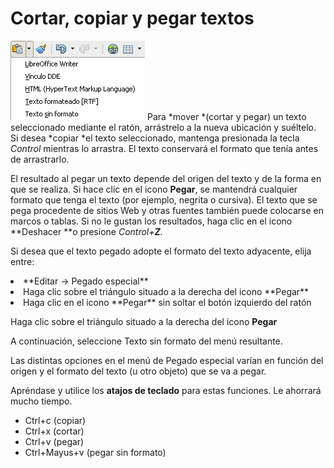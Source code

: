 
# Cortar, copiar y pegar textos

![](https://raw.githubusercontent.com/catedu/libreOffice-la-suite-ofimatica-libre/master/img/pegarsinfor.png)
Para *mover *(cortar y pegar) un texto seleccionado mediante el ratón, arrástrelo a la nueva ubicación y suéltelo. Si desea *copiar *el texto seleccionado, mantenga presionada la tecla *Control* mientras lo arrastra. El texto conservará el formato que tenía antes de arrastrarlo.

El resultado al pegar un texto depende del origen del texto y de la forma en que se realiza. Si hace clic en el icono **Pegar**, se mantendrá cualquier formato que tenga el texto (por ejemplo, negrita o cursiva). El texto que se pega procedente de sitios Web y otras fuentes también puede colocarse en marcos o tablas. Si no le gustan los resultados, haga clic en el icono **Deshacer **o presione *Control+**Z**.*

Si desea que el texto pegado adopte el formato del texto adyacente, elija entre:

<li>
**Editar → Pegado especial**
</li>
<li>
Haga clic sobre el triángulo situado a la derecha del icono **Pegar**
</li>
<li>
Haga clic en el icono **Pegar** sin soltar el botón izquierdo del ratón
</li>

Haga clic sobre el triángulo situado a la derecha del icono **Pegar**

A continuación, seleccione Texto sin formato del menú resultante.

Las distintas opciones en el menú de Pegado especial varían en función del origen y el formato del texto (u otro objeto) que se va a pegar.

Apréndase y utilice los **atajos de teclado** para estas funciones. Le ahorrará mucho tiempo.

- Ctrl+c (copiar)
- Ctrl+x (cortar)
- Ctrl+v (pegar)
- Ctrl+Mayus+v (pegar sin formato)

